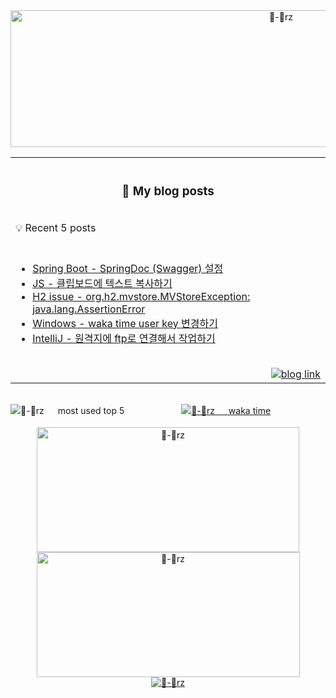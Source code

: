 <!-- header -------------------------------------------------------------------------------------------------------------------------------------------->
<div align="center">
  <a href="#">
    <picture>
        <source media="(prefers-color-scheme: dark)" srcset="https://capsule-render.vercel.app/api?type=transparent&color=auto&height=219&section=header&text=🛋️&fontSize=82&animation=twinkling">
        <source media="(prefers-color-scheme: light)" srcset="https://render.gitanimals.org/lines/zhyunk?pet-id=584024399899088575&contribution-view=false" width="850" height="219">
        <img src="https://capsule-render.vercel.app/api?type=transparent&color=auto&height=219&section=header&text=🛋️&fontSize=82&animation=twinkling" alt="🔨-🥲rz"/>    
    </picture>
  </a>
</div>


<!-- blog posts -------------------------------------------------------------------------------------------------------------------------------------------->
<table align=center>
  <tr><th width=845 height=100 align="center">
    <h3>📖 My blog posts</h3>
  </th></tr>
  <tr><td align=left><span>💡 Recent 5 posts</span></td></tr>
  <tr><td>
<br>

<!-- BLOG-POST-LIST:START -->
- [Spring Boot - SpringDoc &lpar;Swagger&rpar; 설정](https://study.zhyun.kim/posts/Spring-Boot-SpringDoc-(Swagger)-%EC%84%A4%EC%A0%95/)
- [JS - 클립보드에 텍스트 복사하기](https://study.zhyun.kim/posts/JS-%ED%81%B4%EB%A6%BD%EB%B3%B4%EB%93%9C%EC%97%90-%ED%85%8D%EC%8A%A4%ED%8A%B8-%EB%B3%B5%EC%82%AC%ED%95%98%EA%B8%B0/)
- [H2 issue - org.h2.mvstore.MVStoreException: java.lang.AssertionError](https://study.zhyun.kim/posts/H2-issue-org.h2.mvstore.MVStoreException/)
- [Windows - waka time user key 변경하기](https://study.zhyun.kim/posts/wakatime-windows-key-change/)
- [IntelliJ - 원격지에 ftp로 연결해서 작업하기](https://study.zhyun.kim/posts/IntelliJ-%EC%9B%90%EA%B2%A9%EC%A7%80%EC%97%90-ftp%EB%A1%9C-%EC%97%B0%EA%B2%B0%ED%95%B4%EC%84%9C-%EC%9E%91%EC%97%85%ED%95%98%EA%B8%B0/)
<!-- BLOG-POST-LIST:END -->

  <br>
    <div align=right>
      <a href="https://study.zhyun.kim"><picture>
          <source media="(prefers-color-scheme: dark)" srcset="https://img.shields.io/badge/study.zhyun.kim_🚀-0A0A0A?style=for-the-badge">
          <source media="(prefers-color-scheme: light)" srcset="https://img.shields.io/badge/study.zhyun.kim_🚀-2f80ed?style=for-the-badge">
          <img alt="blog link" src="https://img.shields.io/badge/study.zhyun.kim_🚀-0A0A0A?style=for-the-badge">
      </picture></a>
    </div>
    </td>
  </tr>

</table>

<br>

<!-- most used top5 & waka time -------------------------------------------------------------------------------------------------------------------------------------------->
<div align="center">
<a href="https://github.com/anuraghazra/github-readme-stats"><picture><source
  media="(prefers-color-scheme: dark)" srcset="https://github-readme-stats.vercel.app/api/top-langs/?username=zhyunk&theme=github_dark&custom_title=Most%20Used%20Languages&layout=compact&hide_border=true&count_private=true&include_all_commits=true&langs_count=5&size_weight=0.2&count_weight=0.8&hide=scss,html,javascript,shell,ruby,css&card_width=300"><source
  media="(prefers-color-scheme: light)" srcset="https://github-readme-stats.vercel.app/api/top-langs/?username=zhyunk&custom_title=Most%20Used%20Languages&layout=compact&hide_border=true&count_private=true&include_all_commits=true&langs_count=5&size_weight=0.2&count_weight=0.8&hide=scss,html,javascript,shell,ruby,css&card_width=300"><img
  src="https://github-readme-stats.vercel.app/api/top-langs/?username=zhyunk&theme=github_dark&custom_title=Most%20Used%20Languages&layout=compact&hide_border=true&count_private=true&include_all_commits=true&langs_count=5&size_weight=0.2&count_weight=0.8&hide=scss,html,javascript,shell,ruby,css&card_width=300"
  align="left" alt="🔨-🥲rz 　 most used top 5"/>
</picture></a><a href="https://wakatime.com/@zhyun"><picture><source
  media="(prefers-color-scheme: dark)" srcset="https://github-readme-stats.vercel.app/api/wakatime?username=zhyun&theme=github_dark&custom_title=Waka%20Time%20⏰%20start%20date%20:%2024.01.03&hide_border=true&layout=compact"><source
  media="(prefers-color-scheme: light)" srcset="https://github-readme-stats.vercel.app/api/wakatime?username=zhyun&custom_title=Waka%20Time%20⏰%20start%20date%20:%2024.01.03&hide_border=true&layout=compact">
  <img
  alt="🔨-🥲rz 　 waka time"
  src="https://github-readme-stats.vercel.app/api/wakatime?username=zhyun&theme=github_dark&custom_title=Waka%20Time%20⏰%20start%20date%20:%2024.01.03&hide_border=true&layout=compact">  
</picture></a>
</div>


<br>

<!-- capsule-render & git animal -------------------------------------------------------------------------------------------------------------------------------------------->
<div align="center">
<a href="https://github.com/git-goods/gitanimals"><img
  src="https://render.gitanimals.org/lines/zhyunk?pet-id=597095086959652253&contribution-view=false"
  width="420" height="200" alt="🔨-🥲rz　　"/><picture><source
  media="(prefers-color-scheme: dark)" srcset="https://render.gitanimals.org/lines/zhyunk?pet-id=582154833054874760&contribution-view=false"><source
  media="(prefers-color-scheme: light)" srcset="https://render.gitanimals.org/lines/zhyunk?pet-id=583424627266567092&contribution-view=false"><img 
  src="https://render.gitanimals.org/lines/zhyunk?pet-id=575068403528185932&contribution-view=false"
  width="421" height="200" alt="🔨-🥲rz"/>    
</picture></a>
<br>
<a href="https://github.com/kyechan99/capsule-render">
  <img src="https://capsule-render.vercel.app/api?type=waving&color=auto&height=120&section=footer"  alt="🔨-🥲rz"/></a>
</div>
